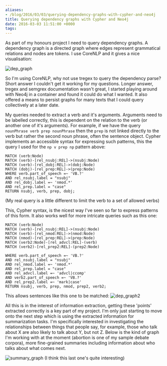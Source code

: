 ```yaml
---
aliases:
- /blog/2016/03/03/querying-dependency-graphs-with-cypher-and-neo4j
title: Querying dependency graphs with Cypher and Neo4j
date: 2016-03-03 11:51:00 +0000
tags:
---
```


As part of my honours project I need to query dependency graphs. A dependency graph is a directed graph where edges represent grammatical relations and nodes are tokens. I use CoreNLP and it gives a nice visualisation:

![dep_graph](/posts/2016-03-03-querying-dependency-graphs-with-cypher-and-neo4j/graph.jpg)

So I'm using CoreNLP, why not use tregex to query the dependency parse? Short answer I couldn't get it working for my questions. Longer answer, tregex and semgrex documentation wasn't great, I started playing around with Neo4j in a container and found it could do what I wanted. It also offered a means to persist graphs for many texts that I could query collectively at a later date.

My queries needed to extract a verb and it's arguments. Arguments need to be labelled correctly, this is dependent on the relation to the verb (or another one of it's arguments). For example, if we have the query `nounPhrase verb prep nounPhrase` then the `prep` is not linked directly to the verb but rather the second noun phrase, often the sentence object. Cypher implements an accessible syntax for expressing such patterns, this the query I used for the `np v prep np` pattern above:

```
MATCH (verb:Node)
MATCH (verb)-[rel_nsubj:REL]->(nsubj:Node)
MATCH (verb)-[rel_dobj:REL]->(dobj:Node)
MATCH (dobj)-[rel_prep:REL]->(prep:Node)
WHERE verb.part_of_speech =~ 'VB.?'
AND rel_nsubj.label = "nsubj"
AND rel_dobj.label =~ 'nmod.*'
AND rel_prep.label = "case"
RETURN nsubj, verb, prep, dobj;
```

(My real query is a little different to limit the verb to a set of allowed verbs)

This, Cypher syntax, is the nicest way I've seen so far to express patterns of this form. It also works well for more intricate queries such as this one:

```
MATCH (verb:Node)
MATCH (verb)-[rel_nsubj:REL]->(nsubj:Node)
MATCH (verb)-[rel_nmod:REL]->(nmod:Node)
MATCH (nmod)-[rel_prep:REL]->(prep:Node)
MATCH (verb2:Node)-[rel_advcl:REL]-(verb)
MATCH (verb2)-[rel_prep2:REL]-(prep2:Node)

WHERE verb.part_of_speech =~ 'VB.?'
AND rel_nsubj.label = "nsubj"
AND rel_nmod.label =~ 'nmod.*'
AND rel_prep.label = "case"
AND rel_advcl.label =~ 'advcl|ccomp'
AND verb2.part_of_speech =~ 'VB.?'
AND rel_prep2.label =~ 'mark|case'
RETURN nsubj, verb, prep, nmod, prep2, verb2;
```

This allows sentences like this one to be matched:
![dep_graph2](/posts/2016-03-03-querying-dependency-graphs-with-cypher-and-neo4j/graph2.jpg)

All this is in the interest of information extraction, getting these 'points' extracted correctly is a key part of my project. I'm only just starting to move onto the next step which is using the extracted information for summarization tasks. I'm specifically interested in investigating the relationships between things that people say, for example, those who talk about X are also likely to talk about Y, but not Z. Below is the kind of graph I'm working with at the moment (abortion is one of my sample debate corpora), more fine-grained summaries including information about who talks about what comes next.

![summary_graph](/posts/2016-03-03-querying-dependency-graphs-with-cypher-and-neo4j/summary.jpg)
(I think this last one's quite interesting)